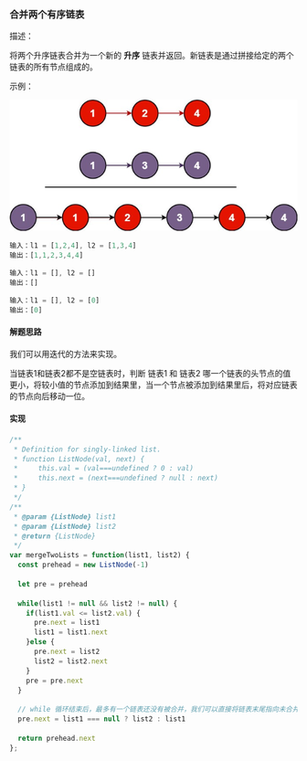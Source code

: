 ### 合并两个有序链表

描述：

将两个升序链表合并为一个新的 **升序** 链表并返回。新链表是通过拼接给定的两个链表的所有节点组成的。 

示例：

![](../../static/merge_ex1.jpg)

```js
输入：l1 = [1,2,4], l2 = [1,3,4]
输出：[1,1,2,3,4,4]
```

```js
输入：l1 = [], l2 = []
输出：[]
```

```js
输入：l1 = [], l2 = [0]
输出：[0]
```

#### 解题思路

我们可以用迭代的方法来实现。

当链表1和链表2都不是空链表时，判断 链表1 和 链表2 哪一个链表的头节点的值更小，将较小值的节点添加到结果里，当一个节点被添加到结果里后，将对应链表的节点向后移动一位。



#### 实现

```js
/**
 * Definition for singly-linked list.
 * function ListNode(val, next) {
 *     this.val = (val===undefined ? 0 : val)
 *     this.next = (next===undefined ? null : next)
 * }
 */
/**
 * @param {ListNode} list1
 * @param {ListNode} list2
 * @return {ListNode}
 */
var mergeTwoLists = function(list1, list2) {
  const prehead = new ListNode(-1)

  let pre = prehead

  while(list1 != null && list2 != null) {
    if(list1.val <= list2.val) {
      pre.next = list1
      list1 = list1.next
    }else {
      pre.next = list2
      list2 = list2.next
    }
    pre = pre.next
  }

  // while 循环结束后，最多有一个链表还没有被合并，我们可以直接将链表末尾指向未合并的链表
  pre.next = list1 === null ? list2 : list1
  
  return prehead.next
};
```